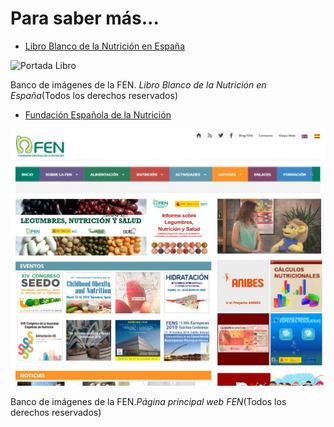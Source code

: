 # Para saber más...

*   [Libro Blanco de la Nutrición en España](http://www.seedo.es/images/site/documentacionConsenso/Libro_Blanco_Nutricion_Esp-2013.pdf "Libro blanco de la Nutrición en España")


![Portada Libro](http://formacion.educalab.es/pluginfile.php/86688/mod_imscp/content/7/libroblanco.jpg)

Banco de imágenes de la FEN. _Libro Blanco de la Nutrición en España_(Todos los derechos reservados)

*   [Fundación Española de la Nutrición](http://www.fen.org.es/ "Fundación Española de la Nutrición")

![FEN](img/fen.JPG)

Banco de imágenes de la FEN._Página principal web FEN_(Todos los derechos reservados)